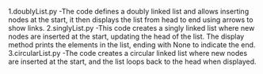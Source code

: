 1.doublyList.py
-The code defines a doubly linked list and allows inserting nodes at the start, it then displays the list from head to end using arrows to show links.
2.singlyList.py
-This code creates a singly linked list where new nodes are inserted at the start, updating the head of the list. The display method prints the elements in the list, ending with None to indicate the end.
3.circularList.py
-The code creates a circular linked list where new nodes are inserted at the start, and the list loops back to the head when displayed.
